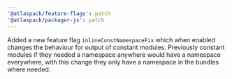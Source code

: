 ```yaml
---
'@atlaspack/feature-flags': patch
'@atlaspack/packager-js': patch
---
```


Added a new feature flag `inlineConstNamespaceFix` which when enabled changes the behaviour for output of constant modules. Previously constant modules if they needed a namespace anywhere would have a namespace everywhere, with this change they only have a namespace in the bundles where needed.
